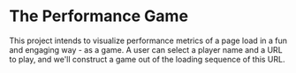 # The Performance Game
This project intends to visualize performance metrics of a page load
in a fun and engaging way - as a game.
A user can select a player name and a URL to play, and we'll construct
a game out of the loading sequence of this URL.
